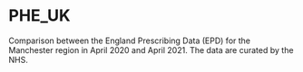 # PHE_UK
Comparison between the England Prescribing Data (EPD) for the Manchester region in April 2020 and April 2021. The data are curated by the NHS.
